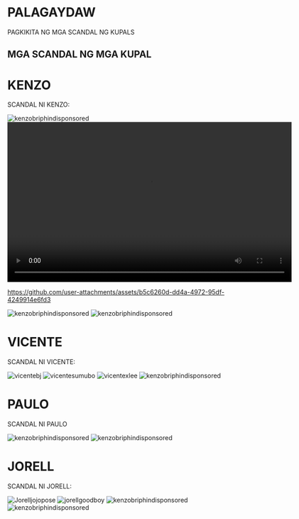 # PALAGAYDAW

PAGKIKITA NG MGA SCANDAL NG KUPALS

## MGA SCANDAL NG MGA KUPAL

# KENZO

SCANDAL NI KENZO:

<img src="https://github.com/EstiloElton/test2.github.io/blob/main/image.png?raw=true" alt="kenzobriphindisponsored">

<video width="640" height="360" controls>
  <source src="https://github.com/EstiloElton/TEST.github.io/raw/refs/heads/main/369272533-b5c6260d-dd4a-4972-95df-4249914e6fd3.mov" type="video/mp4">
  Your browser does not support the video tag.
</video>

https://github.com/user-attachments/assets/b5c6260d-dd4a-4972-95df-4249914e6fd3

<img src="https://github.com/EstiloElton/test2.github.io/blob/main/image.png?raw=true" alt="kenzobriphindisponsored">

<img src="https://github.com/EstiloElton/test2.github.io/blob/main/image.png?raw=true" alt="kenzobriphindisponsored">

# VICENTE

SCANDAL NI VICENTE:

<img src="https://github.com/EstiloElton/test2.github.io/blob/main/457630375_518895251097024_6092384494066612367_n.jpg?raw=true" alt="vicentebj">

<img src="https://github.com/EstiloElton/test2.github.io/blob/main/458568332_916564940288570_523501116129610580_n.jpg?raw=true" alt="vicentesumubo">

<img src="https://github.com/EstiloElton/test2.github.io/blob/main/460141978_3729766187240500_4757205493074240560_n.jpg?raw=true" alt="vicentexlee">

<img src="https://github.com/EstiloElton/test2.github.io/blob/main/460175763_534390542300218_3095806430192151072_n.jpg?raw=true" alt="kenzobriphindisponsored">

# PAULO

SCANDAL NI PAULO

<img src="https://github.com/EstiloElton/test2.github.io/blob/main/image.png?raw=true" alt="kenzobriphindisponsored">

<img src="https://github.com/EstiloElton/test2.github.io/blob/main/image.png?raw=true" alt="kenzobriphindisponsored">

# JORELL

SCANDAL NI JORELL:

<img src="https://github.com/EstiloElton/test2.github.io/blob/main/456389115_8228892840521001_2348507443310782195_n.jpg?raw=true" alt="Jorelljojopose">

<img src="https://github.com/EstiloElton/test2.github.io/blob/main/458300965_370655736108561_3550762297648589468_n.jpg?raw=true" alt="jorellgoodboy">

<img src="https://github.com/EstiloElton/test2.github.io/blob/main/image.png?raw=true" alt="kenzobriphindisponsored">

<img src="https://github.com/EstiloElton/test2.github.io/blob/main/image.png?raw=true" alt="kenzobriphindisponsored">
